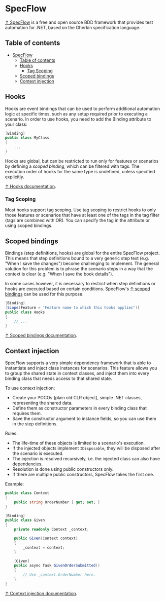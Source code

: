 # SpecFlow

[↑ SpecFlow](https://specflow.org) is a free and open source BDD framework that provides test automation for .NET, based on the Gherkin specification language.

## Table of contents

- [SpecFlow](#specflow)
  - [Table of contents](#table-of-contents)
  - [Hooks](#hooks)
    - [Tag Scoping](#tag-scoping)
  - [Scoped bindings](#scoped-bindings)
  - [Context injection](#context-injection)

## Hooks

Hooks are event bindings that can be used to perform additional automation logic at specific times, such as any setup required prior to executing a scenario. In order to use hooks, you need to add the Binding attribute to your class:

```csharp
[Binding]
public class MyClass
{
    ...
}
```

Hooks are global, but can be restricted to run only for features or scenarios by defining a _scoped binding_, which can be filtered with tags. The execution order of hooks for the same type is undefined, unless specified explicitly.

[↑ Hooks documentation](https://docs.specflow.org/projects/specflow/en/latest/Bindings/Hooks.html).

### Tag Scoping

Most hooks support tag scoping. Use tag scoping to restrict hooks to only those features or scenarios that have at least one of the tags in the tag filter (tags are combined with OR). You can specify the tag in the attribute or using scoped bindings.

## Scoped bindings

Bindings (step definitions, hooks) are global for the entire SpecFlow project. This means that step definitions bound to a very generic step text (e.g. "When I save the changes") become challenging to implement. The general solution for this problem is to phrase the scenario steps in a way that the context is clear (e.g. "When I save the book details").

In some cases however, it is necessary to restrict when step definitions or hooks are executed based on certain conditions. SpecFlow's [↑ scoped bindings](https://docs.specflow.org/projects/specflow/en/latest/Bindings/Scoped-Step-Definitions.html) can be used for this purpose.

```csharp
[Binding]
[Scope(Feature = "Feature name to which this hooks applies")]
public class Hooks
{
    // ...
}
```

[↑ Scoped bindings documentation](https://docs.specflow.org/projects/specflow/en/latest/Bindings/Scoped-Step-Definitions.html).

## Context injection

SpecFlow supports a very simple dependency framework that is able to instantiate and inject class instances for scenarios. This feature allows you to group the shared state in context classes, and inject them into every binding class that needs access to that shared state.

To use context injection:

- Create your POCOs (plain old CLR object), simple .NET classes, representing the shared data.
- Define them as constructor parameters in every binding class that requires them.
- Save the constructor argument to instance fields, so you can use them in the step definitions.

Rules:

- The life-time of these objects is limited to a scenario's execution.
- If the injected objects implement `IDisposable`, they will be disposed after the scenario is executed.
- The injection is resolved recursively, i.e. the injected class can also have dependencies.
- Resolution is done using public constructors only.
- If there are multiple public constructors, SpecFlow takes the first one.

Example:

```csharp
public class Context
{
    public string OrderNumber { get; set; }
}

[Binding]
public class Given
{
    private readonly Context _context;

    public Given(Context context)
    {
        _context = context;
    }

    [Given]
    public async Task GivenOrderSubmitted()
    {
        // Use _context.OrderNumber here.
    }
}
```

[↑ Context injection documentation](https://docs.specflow.org/projects/specflow/en/latest/Bindings/Context-Injection.html).
